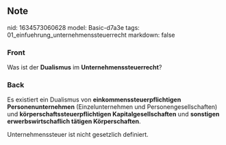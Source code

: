 ## Note
nid: 1634573060628
model: Basic-d7a3e
tags: 01_einfuehrung_unternehmenssteuerrecht
markdown: false

### Front
Was ist der <b>Dualismus</b> im <b>Unternehmenssteuerrecht</b>?

### Back
Es existiert ein Dualismus von <b>einkommenssteuerpflichtigen
Personenunternehmen</b> (Einzelunternehmen und
Personengesellschaften) und <b>körperschaftssteuerpflichtigen
Kapitalgesellschaften</b> und <b>sonstigen erwerbswirtschaflich
tätigen Körperschaften</b>.
<div>
  Unternehmenssteuer ist nicht gesetzlich definiert.
</div>
